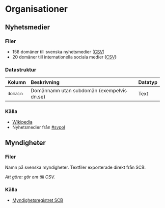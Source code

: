 # Organisationer

## Nyhetsmedier

### Filer

- 158 domäner till svenska nyhetsmedier ([CSV](massmedier-nyheter-domaner.csv))
- 20 domäner till internationella sociala medier ([CSV](sociala-medier-domaner.csv))

### Datastruktur

Kolumn | Beskrivning | Datatyp
:------- | :----------  | :----------
`domain` | Domännamn utan subdomän (exempelvis dn.se) | Text

### Källa

- [Wikipedia](https://en.wikipedia.org/wiki/Social_media)
- Nyhetsmedier från [#svpol](https://twitter.com/search?q=%23svpol&src=typd)

## Myndigheter

### Filer

Namn på svenska myndigheter. Textfiler exporterade direkt från SCB. 

*Att göra: gör om till CSV.*

### Källa

- [Myndighetsregistret SCB](http://www.myndighetsregistret.scb.se/)